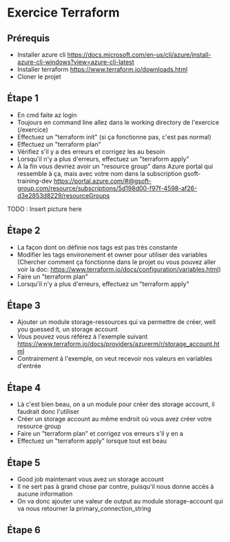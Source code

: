 # Exercice Terraform

## Prérequis

- Installer azure cli https://docs.microsoft.com/en-us/cli/azure/install-azure-cli-windows?view=azure-cli-latest
- Installer terraform https://www.terraform.io/downloads.html
- Cloner le projet

## Étape 1

- En cmd faite az login
- Toujours en command line allez dans le working directory de l'exercice (/exercice)
- Effectuez un "terraform init" (si ça fonctionne pas, c'est pas normal)
- Effectuez un "terraform plan"
- Vérifiez s'il y a des erreurs et corrigez les au besoin
- Lorsqu'il n'y a plus d'erreurs, effectuez un "terraform apply"
- À la fin vous devriez avoir un "resource group" dans Azure portal qui ressemble à ça, mais avec votre nom dans la subscription gsoft-training-dev
  https://portal.azure.com/#@gsoft-group.com/resource/subscriptions/5d198d00-f97f-4598-af26-d3e2853d8229/resourceGroups

TODO : Insert picture here

## Étape 2

- La façon dont on définie nos tags est pas très constante
- Modifier les tags environement et owner pour utiliser des variables (Chercher comment ça fonctionne dans le projet ou vous pouvez aller voir la doc: https://www.terraform.io/docs/configuration/variables.html)
- Faire un "terraform plan"
- Lorsqu'il n'y a plus d'erreurs, effectuez un "terraform apply"

## Étape 3

- Ajouter un module storage-ressources qui va permettre de créer, well you guessed it, un storage account
- Vous pouvez vous référez à l'exemple suivant https://www.terraform.io/docs/providers/azurerm/r/storage_account.html
- Contrairement à l'exemple, on veut recevoir nos valeurs en variables d'entrée

## Étape 4

- Là c'est bien beau, on a un module pour créer des storage account, il faudrait donc l'utiliser
- Créer un storage account au même endroit où vous avez créer votre resource group
- Faire un "terraform plan" et corrigez vos erreurs s'il y en a
- Effectuez un "terraform apply" lorsque tout est beau

## Étape 5

- Good job maintenant vous avez un storage account
- Il ne sert pas à grand chose par contre, puisqu'il nous donne accès à aucune information
- On va donc ajouter une valeur de output au module storage-account qui va nous retourner la primary_connection_string

## Étape 6
